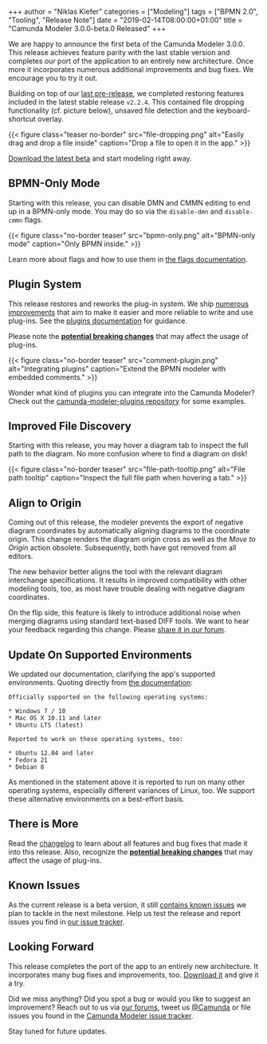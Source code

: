 
+++
author = "Niklas Kiefer"
categories = ["Modeling"]
tags = ["BPMN 2.0", "Tooling", "Release Note"]
date = "2019-02-14T08:00:00+01:00"
title = "Camunda Modeler 3.0.0-beta.0 Released"
+++

We are happy to announce the first beta of the Camunda Modeler 3.0.0. This release achieves feature parity with the last stable version and completes our port of the application to an entirely new architecture. Once more it incorporates numerous additional improvements and bug fixes. We encourage you to try it out.

<!--more-->

Building on top of our [last pre-release](https://blog.camunda.com/post/2019/01/camunda-modeler-3.0.0-0-released/), we completed restoring features included in the latest stable release `v2.2.4`. This contained file dropping functionality (cf. picture below), unsaved file detection and the keyboard-shortcut overlay.

{{< figure class="teaser no-border" src="file-dropping.png" alt="Easily drag and drop a file inside" caption="Drop a file to open it in the app." >}}

[Download the latest beta](https://camunda.org/release/camunda-modeler/3.0.0-beta.2/) and start modeling right away.


## BPMN-Only Mode

Starting with this release, you can disable DMN and CMMN editing to end up in a BPMN-only mode.
You may do so via the `disable-dmn` and `disable-cmmn` flags.

{{< figure class="no-border teaser" src="bpmn-only.png" alt="BPMN-only mode" caption="Only BPMN inside." >}}

Learn more about flags and how to use them in [the flags documentation](https://github.com/camunda/camunda-modeler/tree/master/docs/flags).


## Plugin System

This release restores and reworks the plug-in system. We ship [numerous improvements](https://github.com/camunda/camunda-modeler/blob/master/CHANGELOG.md#plug-ins) that aim to make it easier and more reliable to write and use plug-ins. See the [plugins documentation](https://github.com/camunda/camunda-modeler/tree/master/docs/plugins) for guidance.

Please note the [**potential breaking changes**](https://github.com/camunda/camunda-modeler/blob/master/CHANGELOG.md#breaking-changes) that may affect the usage of plug-ins.

{{< figure class="no-border teaser" src="comment-plugin.png" alt="Integrating plugins" caption="Extend the BPMN modeler with embedded comments." >}}

Wonder what kind of plugins you can integrate into the Camunda Modeler? Check out the [camunda-modeler-plugins repository](https://github.com/camunda/camunda-modeler-plugins) for some examples.


## Improved File Discovery

Starting with this release, you may hover a diagram tab to inspect the full path to the diagram. No more confusion where to find a diagram on disk!

{{< figure class="no-border teaser" src="file-path-tooltip.png" alt="File path tooltip" caption="Inspect the full file path when hovering a tab." >}}


## Align to Origin

Coming out of this release, the modeler prevents the export of negative diagram coordinates by automatically aligning diagrams to the coordinate origin. This change renders the diagram origin cross as well as the _Move to Origin_ action obsolete. Subsequently, both have got removed from all editors.

The new behavior better aligns the tool with the relevant diagram interchange specifications. It results in improved compatibility with other modeling tools, too, as most have trouble dealing with negative diagram coordinates.

On the flip side, this feature is likely to introduce additional noise when merging diagrams using standard text-based DIFF tools. We want to hear your feedback regarding this change. Please [share it in our forum](https://forum.camunda.org/c/modeler).


## Update On Supported Environments

We updated our documentation, clarifying the app's supported environments. Quoting directly from [the documentation](https://docs.camunda.org/manual/latest/installation/camunda-modeler/):

```
Officially supported on the following operating systems:

* Windows 7 / 10
* Mac OS X 10.11 and later
* Ubuntu LTS (latest)

Reported to work on these operating systems, too:

* Ubuntu 12.04 and later
* Fedora 21
* Debian 8
```

As mentioned in the statement above it is reported to run on many other operating systems, especially different variances of Linux, too. We support these alternative environments on a best-effort basis.


## There is More

Read the [changelog](https://github.com/camunda/camunda-modeler/blob/master/CHANGELOG.md#300-beta0) to learn about all features and bug fixes that made it into this release. Also, recognize the [**potential breaking changes**](https://github.com/camunda/camunda-modeler/blob/master/CHANGELOG.md#breaking-changes) that may affect the usage of plug-ins.


## Known Issues

As the current release is a beta version, it still [contains known issues](https://github.com/camunda/camunda-modeler/milestone/35) we plan to tackle in the next milestone. Help us test the release and report issues you find in [our issue tracker](https://github.com/camunda/camunda-modeler/issues/new/choose).


## Looking Forward

This release completes the port of the app to an entirely new architecture. It incorporates many bug fixes and improvements, too. [Download it](https://camunda.org/release/camunda-modeler/3.0.0-beta.2/) and give it a try.

Did we miss anything? Did you spot a bug or would you like to suggest an improvement? Reach out to us via [our forums](https://forum.camunda.org/c/modeler), tweet us [@Camunda](https://twitter.com/Camunda) or file issues you found in the [Camunda Modeler issue tracker](https://github.com/camunda/camunda-modeler/issues/new/choose).

Stay tuned for future updates.




